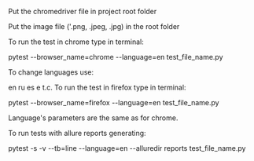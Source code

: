 Put the chromedriver file in project root folder

Put the image file ('.png, .jpeg, .jpg) in the root folder

To run the test in chrome type in terminal:

pytest --browser_name=chrome --language=en test_file_name.py

To change languages use:

en
ru
es e t.c.
To run the test in firefox type in terminal:

pytest --browser_name=firefox --language=en test_file_name.py

Language's parameters are the same as for chrome.

To run tests with allure reports generating:

pytest -s -v --tb=line --language=en --alluredir reports test_file_name.py